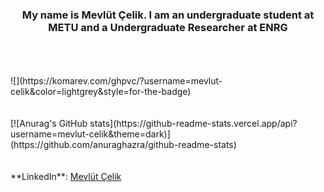 <h3 align="center">My name is Mevlüt Çelik. I am an undergraduate student at METU and a Undergraduate Researcher at ENRG</a> 
</h3>
<br/><br/><br/>
![](https://komarev.com/ghpvc/?username=mevlut-celik&color=lightgrey&style=for-the-badge)
<br/>
<br/>
<br/>
[![Anurag's GitHub 
stats](https://github-readme-stats.vercel.app/api?username=mevlut-celik&theme=dark)](https://github.com/anuraghazra/github-readme-stats)
<br/><br/><br/>
**LinkedIn**: <a title="LinkedIn" href="https://www.linkedin.com/in/mevl%C3%BCt-%C3%A7elik-a2050b14b/" target="_blank">Mevlüt Çelik</a><br/>
